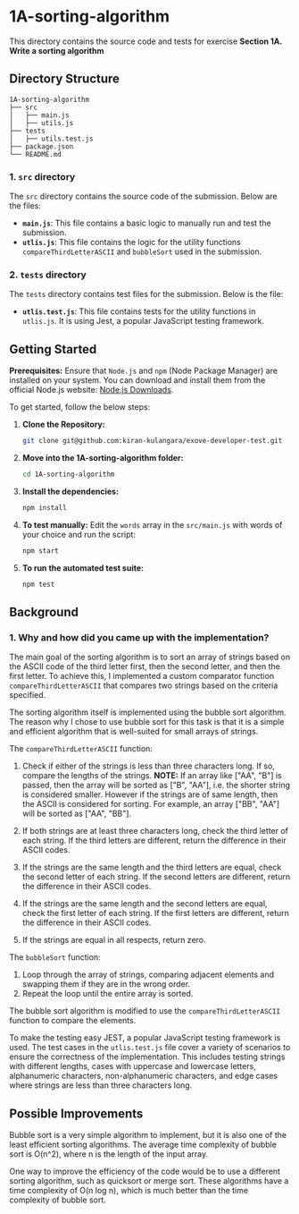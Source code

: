 # 1A-sorting-algorithm

This directory contains the source code and tests for exercise **Section 1A. Write a sorting algorithm**

## Directory Structure

```
1A-sorting-algorithm
├── src
│   ├── main.js
│   ├── utils.js
├── tests
│   ├── utils.test.js
├── package.json
└── README.md
```

### 1. `src` directory

The `src` directory contains the source code of the submission. Below are the files:

- **`main.js`**: This file contains a basic logic to manually run and test the submission.
- **`utlis.js`**: This file contains the logic for the utility functions `compareThirdLetterASCII` and `bubbleSort` used in the submission.

### 2. `tests` directory

The `tests` directory contains test files for the submission. Below is the file:

- **`utlis.test.js`**: This file contains tests for the utility functions in `utlis.js`. It is using Jest, a popular JavaScript testing framework.

## Getting Started

**Prerequisites:** Ensure that `Node.js` and `npm` (Node Package Manager) are installed on your system. You can download and install them from the official Node.js website: [Node.js Downloads](https://nodejs.org/en/download/).

To get started, follow the below steps:

1. **Clone the Repository:**

   ```bash
   git clone git@github.com:kiran-kulangara/exove-developer-test.git
   ```

2. **Move into the 1A-sorting-algorithm folder:**

   ```bash
   cd 1A-sorting-algorithm
   ```

3. **Install the dependencies:**

   ```bash
   npm install
   ```

4. **To test manually:**
   Edit the `words` array in the `src/main.js` with words of your choice and run the script:

   ```bash
   npm start
   ```

5. **To run the automated test suite:**

   ```bash
   npm test
   ```

## Background

### 1. Why and how did you came up with the implementation?

The main goal of the sorting algorithm is to sort an array of strings based on the ASCII code of the third letter first, then the second letter, and then the first letter. To achieve this, I implemented a custom comparator function `compareThirdLetterASCII` that compares two strings based on the criteria specified.

The sorting algorithm itself is implemented using the bubble sort algorithm. The reason why I chose to use bubble sort for this task is that it is a simple and efficient algorithm that is well-suited for small arrays of strings.

The `compareThirdLetterASCII` function:

1. Check if either of the strings is less than three characters long. If so, compare the lengths of the strings. **NOTE:** If an array like ["AA", "B"] is passed, then the array will be sorted as ["B", "AA"], i.e. the shorter string is considered smaller. However if the strings are of same length, then the ASCII is considered for sorting. For example, an array ["BB", "AA"] will be sorted as ["AA", "BB"].

2. If both strings are at least three characters long, check the third letter of each string. If the third letters are different, return the difference in their ASCII codes.

3. If the strings are the same length and the third letters are equal, check the second letter of each string. If the second letters are different, return the difference in their ASCII codes.

4. If the strings are the same length and the second letters are equal, check the first letter of each string. If the first letters are different, return the difference in their ASCII codes.

5. If the strings are equal in all respects, return zero.

The `bubbleSort` function:

1. Loop through the array of strings, comparing adjacent elements and swapping them if they are in the wrong order.
2. Repeat the loop until the entire array is sorted.

The bubble sort algorithm is modified to use the `compareThirdLetterASCII` function to compare the elements.

To make the testing easy JEST, a popular JavaScript testing framework is used. The test cases in the `utlis.test.js` file cover a variety of scenarios to ensure the correctness of the implementation. This includes testing strings with different lengths, cases with uppercase and lowercase letters, alphanumeric characters, non-alphanumeric characters, and edge cases where strings are less than three characters long.

## Possible Improvements

Bubble sort is a very simple algorithm to implement, but it is also one of the least efficient sorting algorithms. The average time complexity of bubble sort is O(n^2), where n is the length of the input array.

One way to improve the efficiency of the code would be to use a different sorting algorithm, such as quicksort or merge sort. These algorithms have a time complexity of O(n log n), which is much better than the time complexity of bubble sort.
